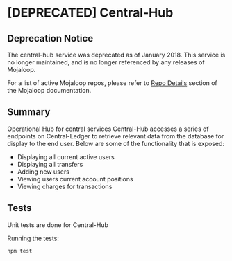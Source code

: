 # [DEPRECATED] Central-Hub

## Deprecation Notice

The central-hub service was deprecated as of January 2018. This service is no longer maintained, and is no longer referenced by any releases of Mojaloop.

For a list of active Mojaloop repos, please refer to [Repo Details](https://mojaloop.io/documentation/repositories/) section of the Mojaloop documentation.

## Summary

Operational Hub for central services
Central-Hub accesses a series of endpoints on Central-Ledger to retrieve relevant data from the database for display to the end user.
Below are some of the functionality that is exposed:
 - Displaying all current active users
 - Displaying all transfers
 - Adding new users
 - Viewing users current account positions
 - Viewing charges for transactions
 
 
## Tests

Unit tests are done for Central-Hub 

Running the tests:


    npm test



 
